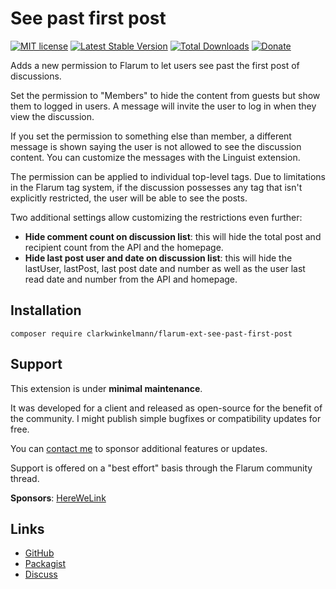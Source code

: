 # See past first post

[![MIT license](https://img.shields.io/badge/license-MIT-blue.svg)](https://github.com/clarkwinkelmann/flarum-ext-see-past-first-post/blob/master/LICENSE.md) [![Latest Stable Version](https://img.shields.io/packagist/v/clarkwinkelmann/flarum-ext-see-past-first-post.svg)](https://packagist.org/packages/clarkwinkelmann/flarum-ext-see-past-first-post) [![Total Downloads](https://img.shields.io/packagist/dt/clarkwinkelmann/flarum-ext-see-past-first-post.svg)](https://packagist.org/packages/clarkwinkelmann/flarum-ext-see-past-first-post) [![Donate](https://img.shields.io/badge/paypal-donate-yellow.svg)](https://www.paypal.me/clarkwinkelmann)

Adds a new permission to Flarum to let users see past the first post of discussions.

Set the permission to "Members" to hide the content from guests but show them to logged in users.
A message will invite the user to log in when they view the discussion.

If you set the permission to something else than member, a different message is shown saying the user is not allowed to see the discussion content.
You can customize the messages with the Linguist extension.

The permission can be applied to individual top-level tags.
Due to limitations in the Flarum tag system, if the discussion possesses any tag that isn't explicitly restricted, the user will be able to see the posts.

Two additional settings allow customizing the restrictions even further:

- **Hide comment count on discussion list**: this will hide the total post and recipient count from the API and the homepage.
- **Hide last post user and date on discussion list**: this will hide the lastUser, lastPost, last post date and number as well as the user last read date and number from the API and homepage.

## Installation

    composer require clarkwinkelmann/flarum-ext-see-past-first-post

## Support

This extension is under **minimal maintenance**.

It was developed for a client and released as open-source for the benefit of the community.
I might publish simple bugfixes or compatibility updates for free.

You can [contact me](https://clarkwinkelmann.com/flarum) to sponsor additional features or updates.

Support is offered on a "best effort" basis through the Flarum community thread.

**Sponsors**: [HereWeLink](https://www.herewelink.fr/)

## Links

- [GitHub](https://github.com/clarkwinkelmann/flarum-ext-see-past-first-post)
- [Packagist](https://packagist.org/packages/clarkwinkelmann/flarum-ext-see-past-first-post)
- [Discuss](https://discuss.flarum.org/d/23077)

